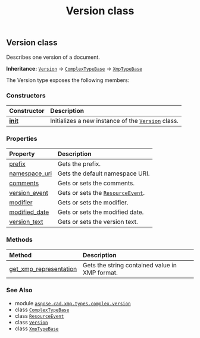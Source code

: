 ﻿---
title: Version class
second_title: Aspose.CAD for Python via .NET API References
description: 
type: docs
weight: 10
url: /aspose.cad.xmp.types.complex.version/version/
is_root: false
---

## Version class

Describes one version of a document.



**Inheritance:** [`Version`](/cad/python-net/aspose.cad.xmp.types.complex.version/version) → 
[`ComplexTypeBase`](/cad/python-net/aspose.cad.xmp.types.complex/complextypebase) → 
[`XmpTypeBase`](/cad/python-net/aspose.cad.xmp.types/xmptypebase)



The Version type exposes the following members:

### Constructors
| Constructor | Description |
| :- | :- |
| [__init__](/cad/python-net/aspose.cad.xmp.types.complex.version/version/__init__/#) | Initializes a new instance of the [`Version`](/cad/python-net/aspose.cad.xmp.types.complex.version/version) class. |


### Properties
| Property | Description |
| :- | :- |
| [prefix](/cad/python-net/aspose.cad.xmp.types.complex.version/version/prefix) | Gets the prefix. |
| [namespace_uri](/cad/python-net/aspose.cad.xmp.types.complex.version/version/namespace_uri) | Gets the default namespace URI. |
| [comments](/cad/python-net/aspose.cad.xmp.types.complex.version/version/comments) | Gets or sets the comments. |
| [version_event](/cad/python-net/aspose.cad.xmp.types.complex.version/version/version_event) | Gets or sets the [`ResourceEvent`](/cad/python-net/aspose.cad.xmp.types.complex.resourceevent/resourceevent). |
| [modifier](/cad/python-net/aspose.cad.xmp.types.complex.version/version/modifier) | Gets or sets the modifier. |
| [modified_date](/cad/python-net/aspose.cad.xmp.types.complex.version/version/modified_date) | Gets or sets the modified date. |
| [version_text](/cad/python-net/aspose.cad.xmp.types.complex.version/version/version_text) | Gets or sets the version text. |


### Methods
| Method | Description |
| :- | :- |
| [get_xmp_representation](/cad/python-net/aspose.cad.xmp.types.complex.version/version/get_xmp_representation/#) | Gets the string contained value in XMP format. |



### See Also
* module [`aspose.cad.xmp.types.complex.version`](..)
* class [`ComplexTypeBase`](/cad/python-net/aspose.cad.xmp.types.complex/complextypebase)
* class [`ResourceEvent`](/cad/python-net/aspose.cad.xmp.types.complex.resourceevent/resourceevent)
* class [`Version`](/cad/python-net/aspose.cad.xmp.types.complex.version/version)
* class [`XmpTypeBase`](/cad/python-net/aspose.cad.xmp.types/xmptypebase)
